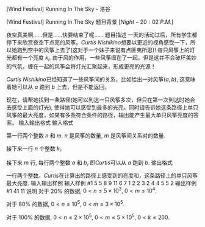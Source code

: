 



[Wind Festival] Running In The Sky - 洛谷














[Wind Festival] Running In The Sky
题目背景
$[Night - 20:02$ $P.M.]$

夜空真美啊……但是……快要结束了呢……
题目描述
一天的活动过后，所有学生都停下来欣赏夜空下点亮的风筝。$Curtis$ $Nishikino$想要以更近的视角感受一下，所以她跑到空中的风筝上去了(这对于一个妹子来说有点匪夷所思)! 每只风筝上的灯光都有一个亮度 $k_i$. 由于风的作用，一些风筝缠在了一起。但是这并不会破坏美妙的气氛，缠在一起的风筝会将灯光汇聚起来，形成更亮的光源！

$Curtis$ $Nishikino$已经知道了一些风筝间的关系，比如给出一对风筝$(a,b)$, 这意味着她可以从 $a$ 跑到 $b$ 上去，但是不能返回。

现在，请帮她找到一条路径(她可以到达一只风筝多次，但只在第一次到达时她会去感受上面的灯光), 使得她可以感受到最多的光亮。同时请告诉她这条路径上单只风筝的最大亮度，如果有多条符合条件的路径，输出能产生最大单只风筝亮度的答案。
输入输出格式
输入格式

第一行两个整数 $n$ 和 $m$. $n$ 是风筝的数量, $m$ 是风筝间关系对的数量. 

接下来一行 $n$ 个整数 $k_i$.

接下来 $m$ 行, 每行两个整数 $a$ 和 $b$, 即$Curtis$可以从 $a$ 跑到 $b$.
输出格式

一行两个整数。$Curtis$在计算出的路径上感受到的亮度和，这条路径上的单只风筝最大亮度.
输入输出样例
输入样例 #1
5 5
8 9 11 6 7
1 2
2 3
2 4
4 5
5 2
输出样例 #1
41 11
说明
对于 $20\%$ 的数据, $0<n \le 5\times10^3, \ 0 < m \le 10^4$.

对于 $80\%$ 的数据, $0 < n \le 10^5, \ 0 < m \le 3\times10^5$.

对于 $100\%$ 的数据, $0<n\le2\times10^5,\ 0<m\le5\times10^5,\ 0<k\le200$.







